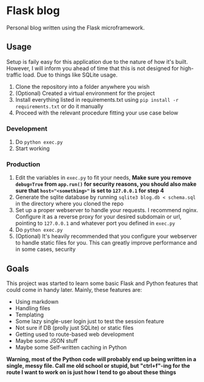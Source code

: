 Flask blog
==========

Personal blog written using the Flask microframework.

Usage
-----

Setup is faily easy for this application due to the nature of how it's built. However, I will inform you ahead of time that this is not designed for high-traffic load. Due to things like SQLite usage.

1. Clone the repository into a folder anywhere you wish
2. (Optional) Created a virtual environment for the project
3. Install everything listed in requirements.txt using `pip install -r requirements.txt` or do it manually
4. Proceed with the relevant procedure fitting your use case below

### Development

1. Do `python exec.py`
2. Start working

### Production

1. Edit the variables in `exec.py` to fit your needs, **Make sure you remove `debug=True` from `app.run()` for security reasons, you should also make sure that `host="<something>"` is set to `127.0.0.1` for step 4**
2. Generate the sqlite database by running `sqlite3 blog.db < schema.sql` in the directory where you cloned the repo
3. Set up a proper webserver to handle your requests. I recommend nginx. Configure it as a reverse proxy for your desired subdomain or url, pointing to `127.0.0.1` and whatever port you defined in `exec.py`
4. Do `python exec.py`
5. (Optional) It's heavily recommended that you configure your webserver to handle static files for you. This can greatly improve performance and in some cases, security

Goals
-----

This project was started to learn some basic Flask and Python features that could come in handy later. Mainly, these features are:

* Using markdown
* Handling files
* Templating
* Some lazy single-user login just to test the session feature
* Not sure if DB (prolly just SQLite) or static files
* Getting used to route-based web development
* Maybe some JSON stuff
* Maybe some Self-written caching in Python

**Warning, most of the Python code will probably end up being written in a single, messy file. Call me old school or stupid, but "ctrl+f"-ing for the route I want to work on is just how I tend to go about these things**
